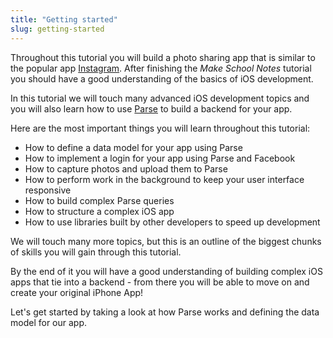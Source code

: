```yaml
---
title: "Getting started"
slug: getting-started
---
```


Throughout this tutorial you will build a photo sharing app that is similar to the popular app  [Instagram](https://instagram.com/). After finishing the *Make School Notes* tutorial you should have a good understanding of the basics of iOS development.

In this tutorial we will touch many advanced iOS development topics and you will also learn how to use [Parse](https://parse.com) to build a backend for your app.

Here are the most important things you will learn throughout this tutorial:

- How to define a data model for your app using Parse
- How to implement a login for your app using Parse and Facebook
- How to capture photos and upload them to Parse
- How to perform work in the background to keep your user interface responsive
- How to build complex Parse queries
- How to structure a complex iOS app
- How to use libraries built by other developers to speed up development

We will touch many more topics, but this is an outline of the biggest chunks of skills you will gain through this tutorial.

By the end of it you will have a good understanding of building complex iOS apps that tie into a backend - from there you will be able to move on and create your original iPhone App!

Let's get started by taking a look at how Parse works and defining the data model for our app.
